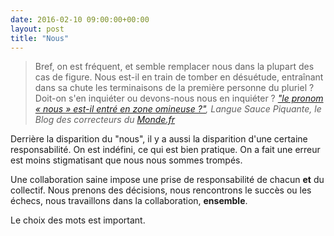 ```yaml
---
date: 2016-02-10 09:00:00+00:00
layout: post
title: "Nous"
---
```


> Bref, on est fréquent, et semble remplacer nous dans la plupart des cas de figure. Nous est-il en train de tomber en désuétude, entraînant dans sa chute les terminaisons de la première personne du pluriel ? Doit-on s'en inquiéter ou devons-nous nous en inquiéter ?
> <cite>["le pronom « nous » est-il entré en zone omineuse ?"](http://correcteurs.blog.lemonde.fr/2016/01/30/le-pronom-nous-est-il-entre-en-zone-omineuse/), Langue Sauce Piquante, le Blog des correcteurs du [Monde.fr](http://www.lemonde.fr)</cite>

Derrière la disparition du "nous", il y a aussi la disparition d'une certaine responsabilité. On est indéfini, ce qui est bien pratique. On a fait une erreur est moins stigmatisant que nous nous sommes trompés.

Une collaboration saine impose une prise de responsabilité de chacun **et** du collectif. Nous prenons des décisions, nous rencontrons le succès ou les échecs, nous travaillons dans la collaboration, **ensemble**.

Le choix des mots est important.
